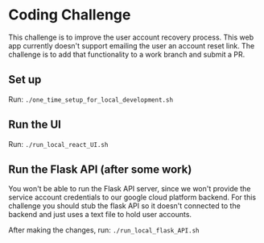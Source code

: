 # Coding Challenge
This challenge is to improve the user account recovery process.  This web app currently doesn't support emailing the user an account reset link.  The challenge is to add that functionality to a work branch and submit a PR.

## Set up
Run: `./one_time_setup_for_local_development.sh`

## Run the UI
Run: `./run_local_react_UI.sh`

## Run the Flask API (after some work)
You won't be able to run the Flask API server, since we won't provide the service account credentials to our google cloud platform backend.  For this challenge you should stub the flask API so it doesn't connected to the backend and just uses a text file to hold user accounts.

After making the changes, run: `./run_local_flask_API.sh`
